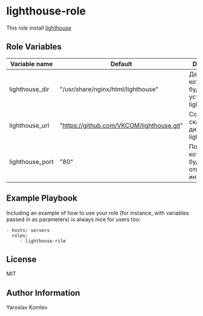 lighthouse-role
=========

This role install [lighthouse](https://github.com/VKCOM/lighthouse)

Role Variables
--------------

| Variable name | Default | Description |
|-----------------------|----------|-------------------------|
| lighthouse_dir  | "/usr/share/nginx/html/lighthouse" | Дериктория в которую будет установлен lighthouse |
| lighthouse_url  | "https://github.com/VKCOM/lighthouse.git" | Ссылка, для скачивания дистрибутива lighthouse |
| lighthouse_port | "80" | Порт, на котором будет отвечать веб интерфейс |

Example Playbook
----------------

Including an example of how to use your role (for instance, with variables passed in as parameters) is always nice for users too:

    - hosts: servers
      roles:
         - lighthouse-rile

License
-------

MIT

Author Information
------------------

Yaroslav Komlev
